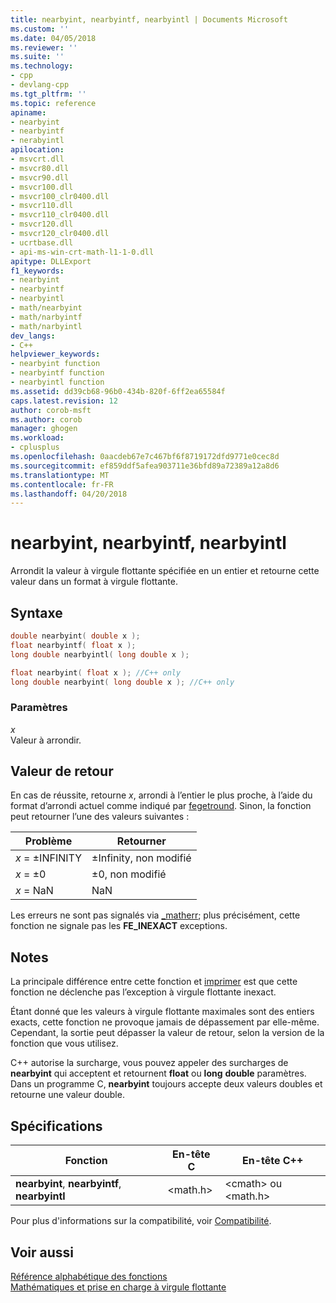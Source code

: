 ```yaml
---
title: nearbyint, nearbyintf, nearbyintl | Documents Microsoft
ms.custom: ''
ms.date: 04/05/2018
ms.reviewer: ''
ms.suite: ''
ms.technology:
- cpp
- devlang-cpp
ms.tgt_pltfrm: ''
ms.topic: reference
apiname:
- nearbyint
- nearbyintf
- nerabyintl
apilocation:
- msvcrt.dll
- msvcr80.dll
- msvcr90.dll
- msvcr100.dll
- msvcr100_clr0400.dll
- msvcr110.dll
- msvcr110_clr0400.dll
- msvcr120.dll
- msvcr120_clr0400.dll
- ucrtbase.dll
- api-ms-win-crt-math-l1-1-0.dll
apitype: DLLExport
f1_keywords:
- nearbyint
- nearbyintf
- nearbyintl
- math/nearbyint
- math/narbyintf
- math/narbyintl
dev_langs:
- C++
helpviewer_keywords:
- nearbyint function
- nearbyintf function
- nearbyintl function
ms.assetid: dd39cb68-96b0-434b-820f-6ff2ea65584f
caps.latest.revision: 12
author: corob-msft
ms.author: corob
manager: ghogen
ms.workload:
- cplusplus
ms.openlocfilehash: 0aacdeb67e7c467bf6f8719172dfd9771e0cec8d
ms.sourcegitcommit: ef859ddf5afea903711e36bfd89a72389a12a8d6
ms.translationtype: MT
ms.contentlocale: fr-FR
ms.lasthandoff: 04/20/2018
---
```

# <a name="nearbyint-nearbyintf-nearbyintl"></a>nearbyint, nearbyintf, nearbyintl

Arrondit la valeur à virgule flottante spécifiée en un entier et retourne cette valeur dans un format à virgule flottante.

## <a name="syntax"></a>Syntaxe

```C
double nearbyint( double x );
float nearbyintf( float x );
long double nearbyintl( long double x );
```

```cpp
float nearbyint( float x ); //C++ only
long double nearbyint( long double x ); //C++ only
```

### <a name="parameters"></a>Paramètres

*x*<br/>
Valeur à arrondir.

## <a name="return-value"></a>Valeur de retour

En cas de réussite, retourne *x*, arrondi à l’entier le plus proche, à l’aide du format d’arrondi actuel comme indiqué par [fegetround](fegetround-fesetround2.md). Sinon, la fonction peut retourner l’une des valeurs suivantes :

|Problème|Retourner|
|-----------|------------|
|*x* = ±INFINITY|±Infinity, non modifié|
|*x* = ±0|±0, non modifié|
|*x* = NaN|NaN|

Les erreurs ne sont pas signalés via [_matherr](matherr.md); plus précisément, cette fonction ne signale pas les **FE_INEXACT** exceptions.

## <a name="remarks"></a>Notes

La principale différence entre cette fonction et [imprimer](rint-rintf-rintl.md) est que cette fonction ne déclenche pas l’exception à virgule flottante inexact.

Étant donné que les valeurs à virgule flottante maximales sont des entiers exacts, cette fonction ne provoque jamais de dépassement par elle-même. Cependant, la sortie peut dépasser la valeur de retour, selon la version de la fonction que vous utilisez.

C++ autorise la surcharge, vous pouvez appeler des surcharges de **nearbyint** qui acceptent et retournent **float** ou **long** **double** paramètres. Dans un programme C, **nearbyint** toujours accepte deux valeurs doubles et retourne une valeur double.

## <a name="requirements"></a>Spécifications

|Fonction|En-tête C|En-tête C++|
|--------------|--------------|------------------|
|**nearbyint**, **nearbyintf**, **nearbyintl**|\<math.h>|\<cmath> ou \<math.h>|

Pour plus d'informations sur la compatibilité, voir [Compatibilité](../../c-runtime-library/compatibility.md).

## <a name="see-also"></a>Voir aussi

[Référence alphabétique des fonctions](crt-alphabetical-function-reference.md)<br/>
[Mathématiques et prise en charge à virgule flottante](../floating-point-support.md)<br/>
